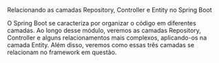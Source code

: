 
Relacionando as camadas Repository, Controller e Entity no Spring Boot

O Spring Boot se caracteriza por organizar o código em diferentes camadas. Ao longo desse módulo, veremos as camadas Repository, Controller e alguns relacionamentos mais complexos, aplicando-os na camada Entity. Além disso, veremos como essas três camadas se relacionam no framework em questão.